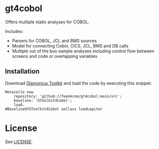 # gt4cobol

Offers multiple static analyses for COBOL.

Includes:
- Parsers for COBOL, JCL and BMS sources
- Model for connecting Cobol, CICS, JCL, BMS and DB calls
- Multiple out of the box sample analyses including control flow between screens and code or overlapping variables

## Installation
Download [Glamorous Toolkit](https://gtoolkit.com) and load the code by executing this snippet:

```st
Metacello new
	repository: 'github://feenkcom/gt4cobol:main/src';
	baseline: 'GToolkit4Cobol';
	load.
#BaselineOfGToolkit4Cobol asClass loadLepiter
```
# License

See [LICENSE](LICENSE).
